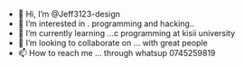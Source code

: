 - 👋 Hi, I’m @Jeff3123-design
- 👀 I’m interested in . programming and hacking..
- 🌱 I’m currently learning ...c programming at kisii university 
- 💞️ I’m looking to collaborate on ... with great people 
- 📫 How to reach me ... through whatsup 0745259819

<!---
Jeff3123-design/Jeff3123-design is a ✨ special ✨ repository because its `README.md` (this file) appears on your GitHub profile.
You can click the Preview link to take a look at your changes.
--->
